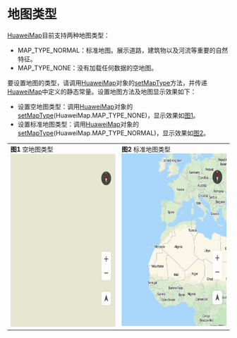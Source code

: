 # 地图类型<a name="ZH-CN_TOPIC_0000001099181262"></a>

[HuaweiMap](zh-cn_topic_0000001145941019.md)目前支持两种地图类型：

-   MAP\_TYPE\_NORMAL：标准地图。展示道路，建筑物以及河流等重要的自然特征。
-   MAP\_TYPE\_NONE：没有加载任何数据的空地图。

要设置地图的类型，请调用[HuaweiMap](zh-cn_topic_0000001145941019.md)对象的[setMapType](zh-cn_topic_0000001145941019.md#section3746134811217)方法，并传递[HuaweiMap](zh-cn_topic_0000001145941019.md)中定义的静态常量。设置地图方法及地图显示效果如下：

-   设置空地图类型：调用[HuaweiMap](zh-cn_topic_0000001145941019.md)对象的[setMapType](zh-cn_topic_0000001145941019.md#section3746134811217)\(HuaweiMap.MAP\_TYPE\_NONE\)，显示效果如[图1](#fig13171704408)。
-   设置标准地图类型：调用[HuaweiMap](zh-cn_topic_0000001145941019.md)对象的[setMapType](zh-cn_topic_0000001145941019.md#section3746134811217)\(HuaweiMap.MAP\_TYPE\_NORMAL\)，显示效果如[图2](#fig15549151810415)。

<a name="table1149534385719"></a>
<table><tbody><tr id="row9495184319574"><td class="row-nocellborder" style="border:none" valign="top" width="50%"><div class="fignone" id="fig13171704408"><a name="fig13171704408"></a><a name="fig13171704408"></a><span class="figcap"><b>图1 </b>空地图类型</span><br><a name="image61700144019"></a><a name="image61700144019"></a><span><img id="image61700144019" src="figures/空地图类型.jpg" height="394.566711" width="332.5"></span></div>
</td>
<td class="cellrowborder" style="border:none" valign="top" width="50%"><div class="fignone" id="fig15549151810415"><a name="fig15549151810415"></a><a name="fig15549151810415"></a><span class="figcap"><b>图2 </b>标准地图类型</span><br><a name="image1855012187412"></a><a name="image1855012187412"></a><span><img id="image1855012187412" src="figures/标准地图类型.jpg" height="392.1950550000001" width="331.66875000000005"></span></div>
</td>
</tr>
</tbody>
</table>

